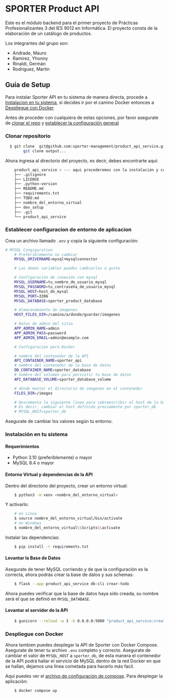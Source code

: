 # SPORTER Product API

Este es el módulo backend para el primer proyecto de Prácticas Profesionalizantes 3 del IES 9012 en Informática. El proyecto consta de la elaboración de un catálogo de productos.

Los integrantes del grupo son:

- Andrade, Mauro
- Ramirez, Yhonny
- Rinaldi, Germán
- Rodriguez, Martin

## Guía de Setup

Para instalar Sporter API en tu sistema de manera directa, procede a [Instalacion en tu sistema](#instalación-en-tu-sistema), si decides ir por el camino Docker entonces a [Despliegue con Docker](#despliegue-con-docker).

Antes de proceder con cualquiera de estas opciones, por favor asegurate de [clonar el repo](#clonar-repositorio) y [establecer la configuración general]( #establecer-configuracion-de-entorno-de-aplicacion)

### Clonar repositorio

``` bash
  $ git clone  git@github.com:sporter-management/product_api_service.git
        git clone output...
```

Ahora ingresa al directorio del proyecto, es decir, debes encontrarte aquí:

``` bash
    product_api_service < --- aqui procederemos con la instalación y configuración
    ├── .gitignore
    ├── LICENSE
    ├── .python-version
    ├── README.md
    ├── requirements.txt
    ├── TODO.md
    ├── nombre_del_entorno_virtual
    ├── dev_setup
    ├── .git
    └── product_api_service
```

### Establecer configuracion de entorno de aplicacion

Crea un archivo llamado `.env` y copia la siguiente configuración:

``` bash
# MYSQL Congiguration
    # Preferiblemente no cambiar
    MYSQL_DRIVERNAME=mysql+mysqlconnector

    # Las demás variables puedes cambiarlas a gusto

    # Configuración de conexión con mysql
    MYSQL_USERNAME=tu_nombre_de_usuario_mysql
    MYSQL_PASSWORD=tu_contraseña_de_usuario_mysql
    MYSQL_HOST=host_de_mysql
    MYSQL_PORT=3306
    MYSQL_DATABASE=sporter_product_database

    # Almacenamiento de imagenes
    HOST_FILES_DIR=/camino/a/donde/guardar/imagenes

    # Datos de admin del sitio
    APP_ADMIN_NAME=admin
    APP_ADMIN_PASS=password
    APP_ADMIN_EMAIL=admin@example.com

    # Configuracion para Docker

    # nombre del contenedor de la API
    API_CONTAINER_NAME=sporter_api
    # nombre del contenedor de la base de datos
    DB_CONTAINER_NAME=sporter_database
    # nombre del volumen para persistir tu base de datos
    API_DATABASE_VOLUME=sporter_database_volume

    # dónde montar el directorio de imagenes en el contenedor
    FILES_DIR=/images

    # Descomenta la siguiente línea para sobreescribir el host de la base de datos
    # Es decir, cambiar el host definido previamente por sporter_db
    # MYSQL_HOST=sporter_db

```

Asegurate de cambiar los valores según tu entorno.

### Instalación en tu sistema

#### Requerimientos

- Python 3.10 (preferiblemente) o mayor
- MySQL 8.4 o mayor

#### Entorno Virtual y dependencias de la API

Dentro del directorio del proyecto, crear un entorno virtual:

``` bash
    $ python3 -m venv <nombre_del_entorno_virtual>
```

Y activarlo:

``` bash
    # en Linux
    $ source nombre_del_entorno_virtual/bin/activate
    # en Windows
    $ nombre_del_entorno_virtual\\Scripts\\activate
```

Instalar las dependencias:

``` bash
    $ pip install -r requirements.txt
```

#### Levantar la Base de Datos

Asegurate de tener MySQL corriendo y de que la configuración es la correcta, ahora podrás crear la base de datos y sus schemas:

``` bash
    $ flask --app product_api_service db-cli crear-todo
```

Ahora puedes verificar que la base de datos haya sido creada, su nombre será el que se definió en `MYSQL_DATABASE`.

#### Levantar el servidor de la API

``` bash
    $ gunicorn --reload -w 3 -b 0.0.0.0:5000 "product_api_service:create_app()" --access-logfile -
```

### Despliegue con Docker

Ahora tambien puedes desplegar la API de Sporter con Docker Compose. Asegurate de tener tu archivo `.env` completo y correcto. Asegurate de cambiar el valor de `MYSQL_HOST` a `sporter_db`, de esta manera el contenedor de la API podrá hallar el servicio de MySQL dentro de la red Docker en que se hallan, dejamos una línea cometada para hacerlo más facil.


Aquí puedes ver el [archivo de configuración de compose](./docker-compose.yaml).
Para desplegar la aplicación:

``` bash
    $ docker compose up
```

